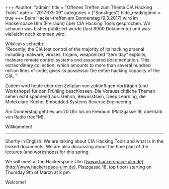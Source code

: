 +++
#author: "admin"
title = "Offenes Treffen zum Thema CIA Hacking Tools"
date = "2017-03-09"
categories = ["Sonstiges"]
hide_readingtime = true
+++
Beim Hacker-treffen am Donnerstag (9.3.2017) wird im Hackerspace Ulm (Freiraum) über CIA Hacking Tools gesprochen. Wir schauen was bisher publiziert wurde (fast 8000 Dokumente) und was vielleicht noch kommen wird.

Wikileaks schreibt:  
“Recently, the CIA lost control of the majority of its hacking arsenal including malware, viruses, trojans, weaponized “zero day” exploits, malware remote control systems and associated documentation. This extraordinary collection, which amounts to more than several hundred million lines of code, gives its possessor the entire hacking capacity of the CIA. ”

Zudem wird heute über den Zeitplan von zukünftigen Vorträgen (und Workshops) für den Frühling beschlossen. Die Voraussichtliche Themen sehen echt spannend aus: Gehirn, Bewusstsein, Deep Learning, die Molekulare-Küche, Embedded Systems Reverse Engineering.

Am Donnerstag geht es um 20 Uhr los im Freiraum (Platzgasse 18, oberhalb von Radio freeFM).

Willkommen!
***

Shortly in English: We are talking about CIA Hacking Tools and what is in the leaked documents. We are also discussing about the time plan of the lectures (and workshops) for this spring.

We will meet at the Hackerspace Ulm ([www.hackerspace-ulm.de](http://www.hackerspace-ulm.de), Platzgasse 18, top floor) starting on Thursday 9th of March at 8 pm.

Welcome!
